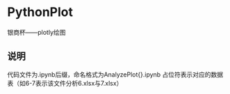 # PythonPlot
银商杯——plotly绘图
## 说明
代码文件为.ipynb后缀，命名格式为AnalyzePlot{}.ipynb
占位符表示对应的数据表（如6-7表示该文件分析6.xlsx与7.xlsx）
